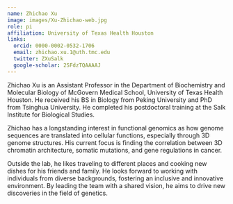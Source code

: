 ```yaml
---
name: Zhichao Xu
image: images/Xu-Zhichao-web.jpg
role: pi
affiliation: University of Texas Health Houston
links:
  orcid: 0000-0002-0532-1706
  email: zhichao.xu.1@uth.tmc.edu
  twitter: ZXuSalk
  google-scholar: 2SFdzTQAAAAJ
---
```


Zhichao Xu is an Assistant Professor in the Department of Biochemistry and Molecular Biology of McGovern Medical School, University of Texas Health Houston. He received his BS in Biology from Peking University and PhD from Tsinghua University. He completed his postdoctoral training at the Salk Institute for Biological Studies. 

Zhichao has a longstanding interest in functional genomics as how genome sequences are translated into cellular functions, especially through 3D genome structures. His current focus is finding the correlation between 3D chromatin architecture, somatic mutations, and gene regulations in cancer. 

Outside the lab, he likes traveling to different places and cooking new dishes for his friends and family. He looks forward to working with individuals from diverse backgrounds, fostering an inclusive and innovative environment. By leading the team with a shared vision, he aims to drive new discoveries in the field of genetics.
